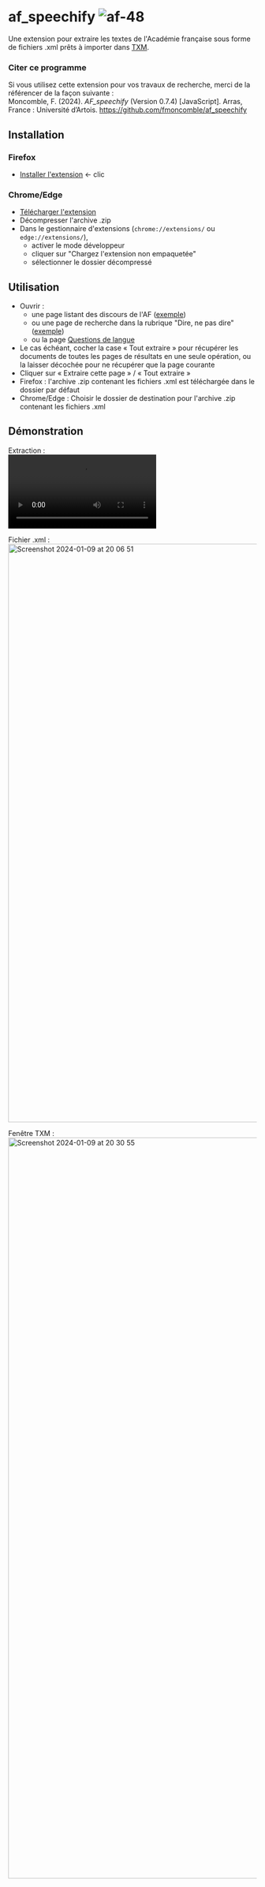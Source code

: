 # af_speechify ![af-48](https://github.com/fmoncomble/af_speechify/assets/59739627/ee868342-8616-46e4-acbe-4527799772ce)

Une extension pour extraire les textes de l'Académie française sous forme de fichiers .xml prêts à importer dans [TXM](https://txm.gitpages.huma-num.fr/textometrie/).

### Citer ce programme
Si vous utilisez cette extension pour vos travaux de recherche, merci de la référencer de la façon suivante :  
Moncomble, F. (2024). *AF_speechify* (Version 0.7.4) [JavaScript]. Arras, France : Université d’Artois. https://github.com/fmoncomble/af_speechify

## Installation
### Firefox
- [Installer l'extension](https://github.com/fmoncomble/af_speechify/releases/latest/download/af_speechify_ff.xpi) <- clic

### Chrome/Edge
- [Télécharger l'extension](https://github.com/fmoncomble/af_speechify/releases/latest/download/af_speechify_chrome.zip)
- Décompresser l'archive .zip
- Dans le gestionnaire d'extensions (`chrome://extensions/` ou `edge://extensions/`),
  - activer le mode développeur
  - cliquer sur "Chargez l'extension non empaquetée"
  - sélectionner le dossier décompressé

## Utilisation
- Ouvrir :
	- une page listant des discours de l'AF ([exemple](https://www.academie-francaise.fr/les-immortels/discours-et-travaux-academiques))
	- ou une page de recherche dans la rubrique "Dire, ne pas dire" ([exemple](https://www.academie-francaise.fr/dire-ne-pas-dire/recherche?titre=&rubrique=364&date=&form_build_id=form-XiN72sBPvnkA-n23XgPVZ_joYjulLrBILhIIyR2euaM&form_id=academie_blog_search_form&op=Rechercher))
	- ou la page [Questions de langue](https://www.academie-francaise.fr/questions-de-langue)
- Le cas échéant, cocher la case « Tout extraire » pour récupérer les documents de toutes les pages de résultats en une seule opération, ou la laisser décochée pour ne récupérer que la page courante
- Cliquer sur « Extraire cette page » / « Tout extraire »
- Firefox : l'archive .zip contenant les fichiers .xml est téléchargée dans le dossier par défaut
- Chrome/Edge : Choisir le dossier de destination pour l'archive .zip contenant les fichiers .xml

## Démonstration
Extraction :  
<video src="https://github.com/fmoncomble/af_speechify/assets/59739627/6e84a671-1b80-4edb-95ba-d67ef6cc44e1"/>  
  
Fichier .xml :  
<img width="1173" alt="Screenshot 2024-01-09 at 20 06 51" src="https://github.com/fmoncomble/af_speechify/assets/59739627/c0707bf0-2e58-41be-b72f-50cbfa64314d">  
  
Fenêtre TXM :  
<img width="1503" alt="Screenshot 2024-01-09 at 20 30 55" src="https://github.com/fmoncomble/af_speechify/assets/59739627/41d8dec4-9497-46ab-9754-7cb030fbbcb9">
